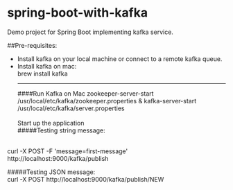 # spring-boot-with-kafka
Demo project for Spring Boot implementing kafka service.

##Pre-requisites:
* Install kafka on your local machine or connect to a remote kafka queue.
* Install kafka on mac: <br /> 
brew install kafka <br /><hr/>
####Run Kafka on Mac
zookeeper-server-start /usr/local/etc/kafka/zookeeper.properties & kafka-server-start /usr/local/etc/kafka/server.properties
<br/><br/>
Start up the application <br/>
#####Testing string message: 
<br/>
curl -X POST -F 'message=first-message' http://localhost:9000/kafka/publish

#####Testing JSON message: <br/>
curl -X POST http://localhost:9000/kafka/publish/NEW
